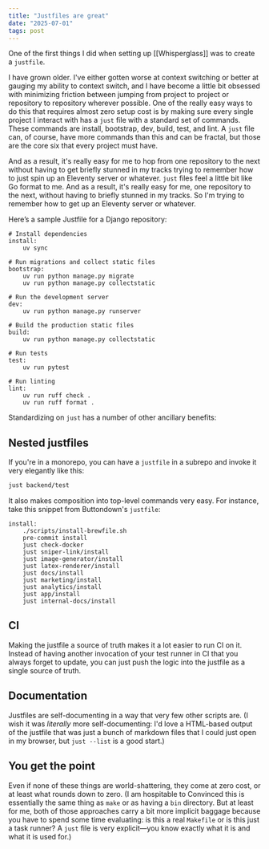 ```yaml
---
title: "Justfiles are great"
date: "2025-07-01"
tags: post
---
```


One of the first things I did when setting up [[Whisperglass]] was to create a `justfile`.

I have grown older. I've either gotten worse at context switching or better at gauging my ability to context switch, and I have become a little bit obsessed with minimizing friction between jumping from project to project or repository to repository wherever possible. One of the really easy ways to do this that requires almost zero setup cost is by making sure every single project I interact with has a `just` file with a standard set of commands. These commands are install, bootstrap, dev, build, test, and lint. A `just` file can, of course, have more commands than this and can be fractal, but those are the core six that every project must have. 

And as a result, it's really easy for me to hop from one repository to the next without having to get briefly stunned in my tracks trying to remember how to just spin up an Eleventy server or whatever. `just` files feel a little bit like Go format to me. And as a result, it's really easy for me, one repository to the next, without having to briefly stunned in my tracks. So I'm trying to remember how to get up an Eleventy server or whatever.

Here’s a sample Justfile for a Django repository:

```just
# Install dependencies
install:
    uv sync

# Run migrations and collect static files
bootstrap:
    uv run python manage.py migrate
    uv run python manage.py collectstatic

# Run the development server
dev:
    uv run python manage.py runserver

# Build the production static files
build:
    uv run python manage.py collectstatic

# Run tests
test:
    uv run pytest

# Run linting
lint:
    uv run ruff check .
    uv run ruff format .
```

Standardizing on `just` has a number of other ancillary benefits:

## Nested justfiles

If you're in a monorepo, you can have a `justfile` in a subrepo and invoke it very elegantly like this:

```zsh
just backend/test
```

It also makes composition into top-level commands very easy. For instance, take this snippet from Buttondown's `justfile`:

```just
install:
    ./scripts/install-brewfile.sh
    pre-commit install
    just check-docker
    just sniper-link/install
    just image-generator/install
    just latex-renderer/install
    just docs/install
    just marketing/install
    just analytics/install
    just app/install
    just internal-docs/install
```

## CI

Making the justfile a source of truth makes it a lot easier to run CI on it. Instead of having another invocation of your test runner in CI that you always forget to update, you can just push the logic into the justfile as a single source of truth.

## Documentation

Justfiles are self-documenting in a way that very few other scripts are. (I wish it was _literally_ more self-documenting: I'd love a HTML-based output of the justfile that was just a bunch of markdown files that I could just open in my browser, but `just --list` is a good start.)

## You get the point

Even if none of these things are world-shattering, they come at zero cost, or at least what rounds down to zero. (I am hospitable to Convinced this is essentially the same thing as `make` or as having a `bin` directory. But at least for me, both of those approaches carry a bit more implicit baggage because you have to spend some time evaluating: is this a real `Makefile` or is this just a task runner? A `just` file is very explicit—you know exactly what it is and what it is used for.)